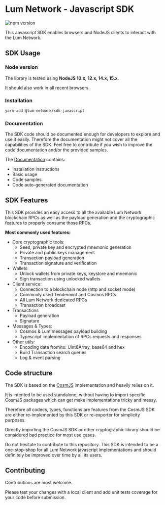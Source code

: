# Lum Network - Javascript SDK

[![npm version](https://badge.fury.io/js/%40lum-network%2Fsdk-javascript.svg)](https://badge.fury.io/js/%40lum-network%2Fsdk-javascript)

This Javascript SDK enables browsers and NodeJS clients to interact with the Lum Network.

## SDK Usage

### Node version

The library is tested using **NodeJS 10.x, 12.x, 14.x, 15.x**.

It should also work in all recent browsers.

### Installation

```bash
yarn add @lum-network/sdk-javascript
```

### Documentation

The SDK code should be documented enough for developers to explore and use it easily. Therefore the documentation might not cover all the capabilities of the SDK. Feel free to contribute if you wish to improve the code documentation and/or the provided samples.

The [Documentation](./docs/README.md) contains:

-   Installation instructions
-   Basic usage
-   Code samples
-   Code auto-generated documentation

## SDK Features

This SDK provides an easy access to all the available Lum Network blockchain RPCs as well as the payload generation and the cryptographic features to properly consume those RPCs.

**Most commonly used features:**

-   Core cryptographic tools:
    -   Seed, private key and encrypted mnemonic generation
    -   Private and public keys management
    -   Transaction payload generation
    -   Transaction signature and verification
-   Wallets:
    -   Unlock wallets from private keys, keystore and mnemonic
    -   Sign transaction using unlocked wallets
-   Client service:
    -   Connection to a blockchain node (http and socket mode)
    -   Commonly used Tendermint and Cosmos RPCs
    -   All Lum Network dedicated RPCs
    -   Transaction broadcast
-   Transactions
    -   Payload generation
    -   Signature
-   Messages & Types:
    -   Cosmos & Lum messages payload building
    -   Typescript implementation of RPCs requests and responses
-   Other utils:
    -   Encoding data from/to: Uint8Array, base64 and hex
    -   Build Transaction search queries
    -   Log & event parsing

## Code structure

The SDK is based on the [CosmJS](https://github.com/cosmos/cosmjs) implementation and heavily relies on it.

It is intented to be used standalone, without having to import specific CosmJS packages which can get make implementations tricky and messy.

Therefore all codecs, types, functions are features from the CosmJS SDK are either re-implemented by this SDK or re-exporter for simplicity purposes.

Directly importing the CosmJS SDK or other cryptographic library should be considered bad practice for most use cases.

Do not hesitate to contribute to this repository. This SDK is intended to be a one-stop-shop for all Lum Network javascript implementations and should definitely be improved over time by all its users.

## Contributing

Contributions are most welcome.

Please test your changes with a local client and add unit tests coverage for your code before submission.
